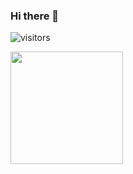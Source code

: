 ### Hi there 👋

![visitors](https://visitor-badge.glitch.me/badge?page_id=page.id)

<img height="180em" src="https://github-readme-stats.vercel.app/api?username=Pjnp5&show_icons=true&hide_border=true&&count_private=true&include_all_commits=true" />
